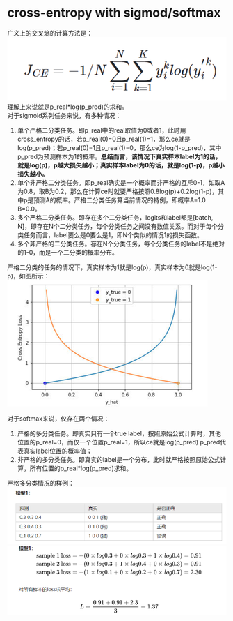 # cross-entropy with sigmod/softmax
广义上的交叉熵的计算方法是：  
![ce](img/ce.png)  
理解上来说就是p_real*log(p_pred)的求和。  
对于sigmoid系列任务来说，有多种情况：
1. 单个严格二分类任务。即p_real中的real取值为0或者1，此时用cross_entropy的话，若p_real(0)=0且p_real(1)=1，那么ce就是log(p_pred)；若p_real(0)=1且p_real(1)=0，那么ce为log(1-p_pred)，其中p_pred为预测样本为1的概率。**总结而言，该情况下真实样本label为1的话，就是log(p)，p越大损失越小；真实样本label为0的话，就是log(1-p)，p越小损失越小。**
2. 单个非严格二分类任务。即p_real确实是一个概率而非严格的互斥0-1，如取A为0.8，取B为0.2，那么在计算ce时就要严格按照0.8log(p)+0.2log(1-p)，其中p是预测A的概率。严格二分类任务算当前情况的特例，即概率A=1.0 B=0.0。
3. 多个严格二分类任务。即存在多个二分类任务，logits和label都是[batch, N]，即存在N个二分类任务，每个分类任务之间没有数值关系。而对于每个分类任务而言，label要么是0要么是1，即N个类似的情况1的损失函数。
4. 多个非严格的二分类任务。存在N个分类任务，每个分类任务的label不是绝对的1-0，而是一个二分类的概率分布。

严格二分类的任务的情况下，真实样本为1就是log(p)，真实样本为0就是log(1-p)，如图所示：  
![binary_cross_entropy](img/二分类ce.png)  

对于softmax来说，仅存在两个情况：
1. 严格的多分类任务。即真实只有一个true label，按照原始公式计算时，其他位置的p_real=0，而仅一个位置p_real=1，所以ce就是log(p_pred) p_pred代表真实label位置的概率值；
2. 非严格的多分类任务。即真实的label是一个分布，此时就严格按照原始公式计算，所有位置的p_real*log(p_pred)求和。

严格多分类情况的样例：  
![多分类ce1](img/多分类ce1.png)  
![多分类ce2](img/多分类ce2.png)